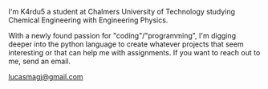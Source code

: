 I'm K4rdu5 a student at Chalmers University of Technology studying Chemical Engineering with Engineering Physics. 

With a newly found passion for "coding"/"programming", I'm digging deeper into the python language to create whatever projects that seem interesting or that can help me with assignments. If you want to reach out to me, send an email.

lucasmagj@gmail.com
<!---
K4rdu5/K4rdu5 is a ✨ special ✨ repository because its `README.md` (this file) appears on your GitHub profile.
You can click the Preview link to take a look at your changes.
--->
